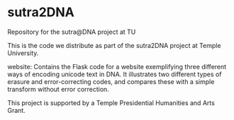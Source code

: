 # sutra2DNA
Repository for the sutra@DNA project at TU

This is the code we distribute as part of the sutra2DNA project at Temple University.

website: Contains the Flask code for a website exemplifying three different ways of encoding unicode text in DNA. It illustrates two different types of erasure and error-correcting codes, and compares these with a simple transform without error correction.

This project is supported by a Temple Presidential Humanities and Arts Grant.
